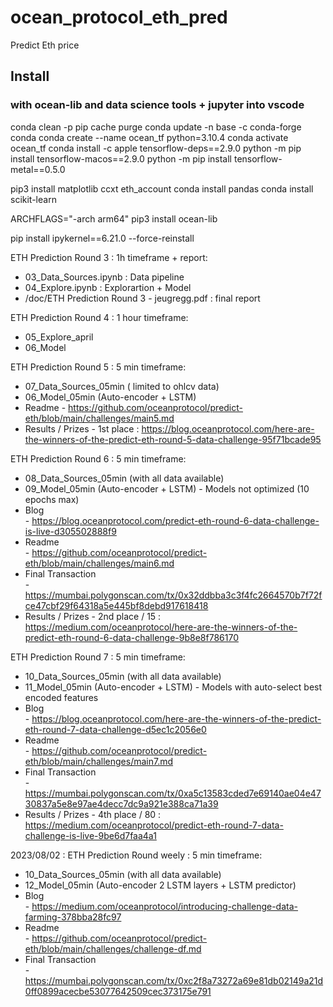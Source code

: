 # ocean_protocol_eth_pred

Predict Eth price 

## Install  

### with ocean-lib and data science tools + jupyter into vscode  

conda clean -p
pip cache purge
conda update -n base -c conda-forge conda
conda create --name ocean_tf python=3.10.4
conda activate ocean_tf
conda install -c apple tensorflow-deps==2.9.0
python -m pip install tensorflow-macos==2.9.0
python -m pip install tensorflow-metal==0.5.0


pip3 install matplotlib ccxt eth_account
conda install pandas
conda install scikit-learn

ARCHFLAGS="-arch arm64" pip3 install ocean-lib

pip install ipykernel==6.21.0 --force-reinstall



ETH Prediction Round 3 : 1h timeframe + report:  
  -  03_Data_Sources.ipynb : Data pipeline  
  -  04_Explore.ipynb : Explorartion + Model  
  -  /doc/ETH Prediction Round 3 - jeugregg.pdf : final report  


ETH Prediction Round 4 : 1 hour timeframe:  
  -  05_Explore_april  
  -  06_Model  


ETH Prediction Round 5 : 5 min timeframe:  
  -  07_Data_Sources_05min ( limited to ohlcv data)  
  -  06_Model_05min (Auto-encoder + LSTM)  
  -  Readme 
    - https://github.com/oceanprotocol/predict-eth/blob/main/challenges/main5.md
  -  Results / Prizes
    - 1st place  : https://blog.oceanprotocol.com/here-are-the-winners-of-the-predict-eth-round-5-data-challenge-95f71bcade95

ETH Prediction Round 6 : 5 min timeframe:  
  -  08_Data_Sources_05min (with all data available)  
  -  09_Model_05min (Auto-encoder + LSTM)
    -  Models not optimized (10 epochs max)  
  -  Blog  
    -  https://blog.oceanprotocol.com/predict-eth-round-6-data-challenge-is-live-d305502888f9
  -  Readme  
    -  https://github.com/oceanprotocol/predict-eth/blob/main/challenges/main6.md
  -  Final Transaction  
    -  https://mumbai.polygonscan.com/tx/0x32ddbba3c3f4fc2664570b7f72fce47cbf29f64318a5e445bf8debd917618418
  -  Results / Prizes
    - 2nd place / 15 : https://medium.com/oceanprotocol/here-are-the-winners-of-the-predict-eth-round-6-data-challenge-9b8e8f786170

ETH Prediction Round 7 : 5 min timeframe:  
  -  10_Data_Sources_05min (with all data available)  
  -  11_Model_05min (Auto-encoder + LSTM)
    -  Models with auto-select best encoded features 
  -  Blog  
    -  https://blog.oceanprotocol.com/here-are-the-winners-of-the-predict-eth-round-7-data-challenge-d5ec1c2056e0
  -  Readme  
    -  https://github.com/oceanprotocol/predict-eth/blob/main/challenges/main7.md
  -  Final Transaction  
    -  https://mumbai.polygonscan.com/tx/0xa5c13583cded7e69140ae04e4730837a5e8e97ae4decc7dc9a921e388ca71a39
  -  Results / Prizes
    - 4th place / 80 : https://medium.com/oceanprotocol/predict-eth-round-7-data-challenge-is-live-9be6d7faa4a1

2023/08/02 : ETH Prediction Round weely : 5 min timeframe:
  -  10_Data_Sources_05min (with all data available)  
  -  12_Model_05min (Auto-encoder  2 LSTM layers + LSTM predictor)
  -  Blog  
    -  https://medium.com/oceanprotocol/introducing-challenge-data-farming-378bba28fc97
  -  Readme  
    -  https://github.com/oceanprotocol/predict-eth/blob/main/challenges/challenge-df.md
  -  Final Transaction  
    -  https://mumbai.polygonscan.com/tx/0xc2f8a73272a69e81db02149a21d0ff0899acecbe53077642509cec373175e791
